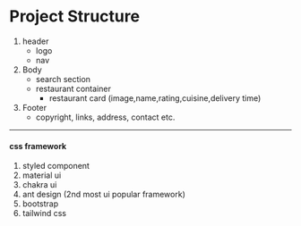 # Project Structure
1. header
    - logo
    - nav
2. Body
    - search section
    - restaurant container
        - restaurant card (image,name,rating,cuisine,delivery time)
3. Footer
    - copyright, links, address, contact etc.       

---------------------------------
#### css framework
1. styled component
2. material ui
3. chakra ui
4. ant design (2nd most ui popular framework)
5. bootstrap
6. tailwind css


 